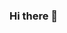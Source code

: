 ### Hi there 👋

<!--
**niketan95/niketan95** is a ✨ _special_ ✨ repository because its `README.md` (this file) appears on your GitHub profile.

Here are some ideas to get you started:

- 🔭 I’m currently working on NLP automation projects using Java
- 🌱 I’m currently learning System Design
- 👯 I’m looking to collaborate on Projects involving Sprinboot as a backend framework
- 🤔 I’m looking for help with Project sponsorship and UI designer with Angular experience
- 💬 Ask me about Java/Spring
- 📫 How to reach me: 
- 😄 Pronouns: Call me techie/java Guy
- ⚡ Fun fact: Still wandering what is ahead in career
-->
